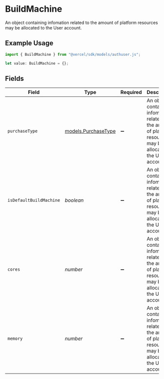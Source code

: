 # BuildMachine

An object containing infomation related to the amount of platform resources may be allocated to the User account.

## Example Usage

```typescript
import { BuildMachine } from "@vercel/sdk/models/authuser.js";

let value: BuildMachine = {};
```

## Fields

| Field                                                                                                             | Type                                                                                                              | Required                                                                                                          | Description                                                                                                       |
| ----------------------------------------------------------------------------------------------------------------- | ----------------------------------------------------------------------------------------------------------------- | ----------------------------------------------------------------------------------------------------------------- | ----------------------------------------------------------------------------------------------------------------- |
| `purchaseType`                                                                                                    | [models.PurchaseType](../models/purchasetype.md)                                                                  | :heavy_minus_sign:                                                                                                | An object containing infomation related to the amount of platform resources may be allocated to the User account. |
| `isDefaultBuildMachine`                                                                                           | *boolean*                                                                                                         | :heavy_minus_sign:                                                                                                | An object containing infomation related to the amount of platform resources may be allocated to the User account. |
| `cores`                                                                                                           | *number*                                                                                                          | :heavy_minus_sign:                                                                                                | An object containing infomation related to the amount of platform resources may be allocated to the User account. |
| `memory`                                                                                                          | *number*                                                                                                          | :heavy_minus_sign:                                                                                                | An object containing infomation related to the amount of platform resources may be allocated to the User account. |